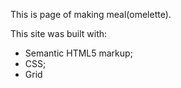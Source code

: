 
This is page of making meal(omelette).


This site was built with:
- Semantic HTML5 markup;
- CSS;
- Grid